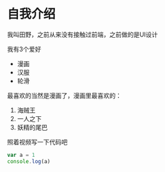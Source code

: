 # 自我介绍
我叫田野，之前从来没有接触过前端，之前做的是UI设计

我有3个爱好
* 漫画
* 汉服
* 轮滑

最喜欢的当然是漫画了，漫画里最喜欢的：
1. 海贼王
2. 一人之下
3. 妖精的尾巴

照着视频写一下代码吧
```javascript
var a = 1
console.log(a)
```
